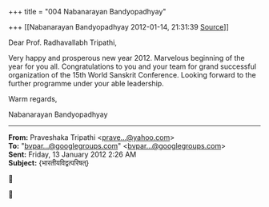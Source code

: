+++
title = "004 Nabanarayan Bandyopadhyay"

+++
[[Nabanarayan Bandyopadhyay	2012-01-14, 21:31:39 [Source](https://groups.google.com/g/bvparishat/c/2_n0Z8QqFkQ)]]



Dear Prof. Radhavallabh Tripathi,

Very happy and prosperous new year 2012. Marvelous beginning of the year for you all. Congratulations to you and your team for grand successful organization of the 15th World Sanskrit Conference. Looking forward to the further programme under your able leadership.

Warm regards,

Nabanarayan Bandyopadhyay

  

------------------------------------------------------------------------

**From:** Praveshaka Tripathi \<[prave...@yahoo.com]()\>  
**To:** "[bvpar...@googlegroups.com]()" \<[bvpar...@googlegroups.com]()\>  
**Sent:** Friday, 13 January 2012 2:26 AM  
**Subject:** {भारतीयविद्वत्परिषत्}  

  





